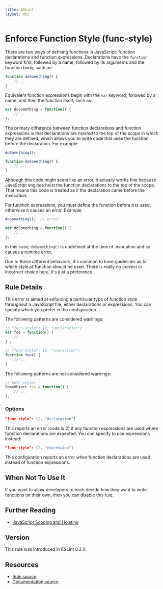 ```yaml
---
title: ESLint
layout: doc
---
```

<!-- Note: No pull requests accepted for this file. See README.md in the root directory for details. -->
# Enforce Function Style (func-style)

There are two ways of defining functions in JavaScript: function declarations and function expressions. Declarations have the `function` keyword first, followed by a name, followed by its arguments and the function body, such as:

```js
function doSomething() {
	// ...
}
```

Equivalent function expressions begin with the `var` keyword, followed by a name, and then the function itself, such as:

```js
var doSomething = function() {
	// ...
};
```

The primary difference between function declarations and function expressions is that declarations are *hoisted* to the top of the scope in which they are defined, which allows you to write code that uses the function before the declaration. For example:

```js
doSomething();

function doSomething() {
	// ...
}
```

Although this code might seem like an error, it actually works fine because JavaScript engines hoist the function declarations to the top of the scope. That means this code is treated as if the declaration came before the invocation.

For function expressions, you must define the function before it is used, otherwise it causes an error. Example:

```js
doSomething();	// error!

var doSomething = function() {
	// ...
};
```

In this case, `doSomething()` is undefined at the time of invocation and so causes a runtime error. 

Due to these different behaviors, it's common to have guidelines as to which style of function should be used. There is really no correct or incorrect choice here, it's just a preference.

## Rule Details

This error is aimed at enforcing a particular type of function style throughout a JavaScript file, either declarations or expressions. You can specify which you prefer in the configuration.

The following patterns are considered warnings:

```js
// "func-style": [2, "declaration"]
var foo = function() {
	// ...
} ;

// "func-style": [2, "expression"]
function foo() {
	// ...
}
```

The following patterns are not considered warnings:

```js
// both styles
SomeObject.foo = function() {
	// ...
};
```

### Options

```json
"func-style": [2, "declaration"]
```

This reports an error (code is 2) if any function expressions are used where function declarations are expected. You can specify to use expressions instead:

```json
"func-style": [2, "expression"]
```

This configuration reports an error when function declarations are used instead of function expressions.

## When Not To Use It

If you want to allow developers to each decide how they want to write functions on their own, then you can disable this rule.

## Further Reading

* [JavaScript Scoping and Hoisting](http://www.adequatelygood.com/JavaScript-Scoping-and-Hoisting.html)

## Version

This rule was introduced in ESLint 0.2.0.

## Resources

* [Rule source](https://github.com/eslint/eslint/tree/master/lib/rules/func-style.js)
* [Documentation source](https://github.com/eslint/eslint/tree/master/docs/rules/func-style.md)
